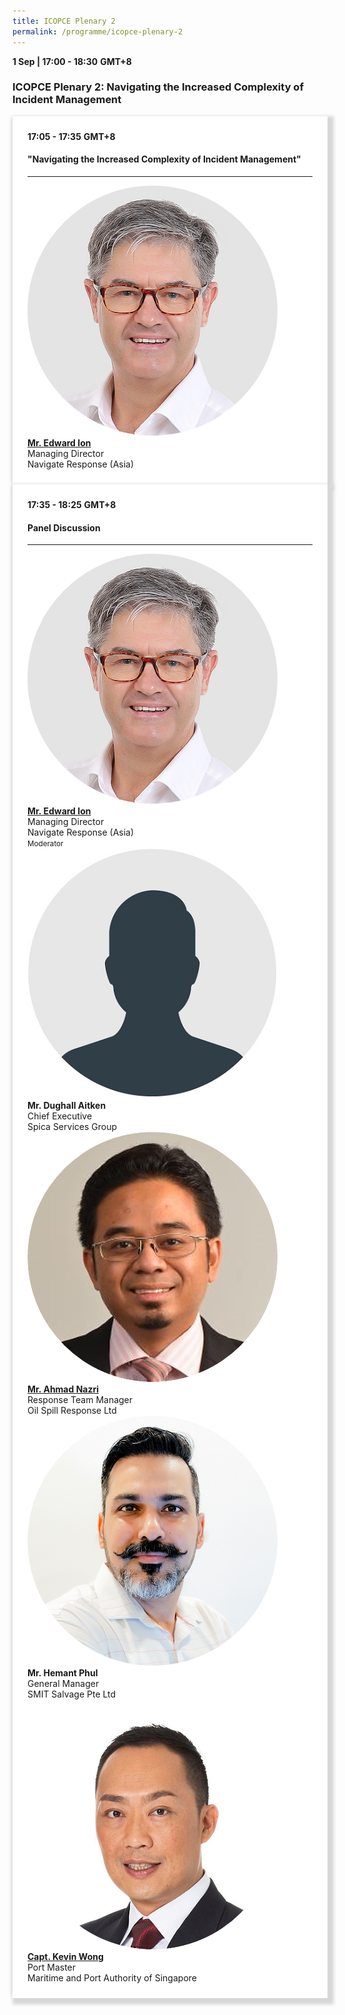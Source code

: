 ```yaml
---
title: ICOPCE Plenary 2
permalink: /programme/icopce-plenary-2
---
```

<div>
  <b>1 Sep | 17:00 - 18:30</b>&nbsp;<b>GMT+8</b>
  <h3>ICOPCE Plenary 2: Navigating the Increased Complexity of Incident Management</h3>
</div>
<section>
  <div class="bp-container is-fluid">
    <div class="row">
      <div class="col is-full"> 
        <div class="row">
          <div class="col is-12">
            <div class="border bg-light h-100 position-relative">
              <div class="p-4">
                <div class="programme-time"><b>17:05 - 17:35</b>&nbsp;<b>GMT+8</b></div>
                <h4 class="programme-title">"Navigating the Increased Complexity of Incident Management"</h4> 
                <div class="programme-description readmore">
                </div>
                <hr class="my-3 border-primary">
                <div class="speakers px-2">
                  <div class="row">
                    <div class="col is-6 prog-speaker">
                      <div class="row">
                        <div class="col is-4">
                          <img src="images/speakers/Edward-Ion.png" alt="Mr. Edward Ion" class="speaker-image mb-4">
                        </div>
                        <div class="col is-8">
                          <div class="speaker-name text-ellipsis">
                            <a href="/Mr-Edward-Ion" class="speaker-name text-ellipsis" rel="noopener"><b>Mr. Edward Ion</b></a>
                          </div>
                          <div class="text-ellipsis speaker-position">
                            Managing Director                
                          </div>
                          <div class="text-ellipsis speaker-company">
                            Navigate Response (Asia)               
                          </div>
                        </div>
                      </div>
                    </div>
                  </div>
                </div>
              </div>
            </div>
          </div>
        </div>
      </div>
    </div>
  </div>
</section>
<section>
  <div class="bp-container is-fluid">
    <div class="row">
      <div class="col is-full"> 
        <div class="row">
          <div class="col is-12">
            <div class="border bg-light h-100 position-relative">
              <div class="p-4">
                <div class="programme-time"><b>17:35 - 18:25</b>&nbsp;<b>GMT+8</b></div>
                <h4 class="programme-title">Panel Discussion</h4>
                <div class="programme-description readmore">
                </div>
                <hr class="my-3 border-primary">
                <div class="speakers px-2">
                  <div class="row">
                    <div class="col is-6 prog-speaker">
                      <div class="row">
                        <div class="col is-4">
                          <img src="images/speakers/Edward-Ion.png" alt="Mr. Edward Ion" class="speaker-image mb-4">
                        </div>
                        <div class="col is-8">
                          <div class="speaker-name text-ellipsis">
                            <a href="/Mr-Edward-Ion" class="speaker-name text-ellipsis" rel="noopener"><b>Mr. Edward Ion</b></a>
                          </div>
                          <div class="text-ellipsis speaker-position">
                            Managing Director                
                          </div>
                          <div class="text-ellipsis speaker-company">
                            Navigate Response (Asia) </div>
                          <div class="speaker-role text-ellipsis text-muted">
                            <small>Moderator</small>
                          </div>
                        </div>
                      </div>
                    </div>
                    <div class="col is-6 prog-speaker">
                    </div>
                  </div>
                  <div class="row">
                    <div class="col is-6 prog-speaker">
                      <div class="row">
                        <div class="col is-4">
                          <img src="images/speakers/Speaker_Silhouette2.jpg" alt="Mr. Dughall Aitken" class="speaker-image mb-4">
                        </div>
                        <div class="col is-8">
                          <div class="speaker-name text-ellipsis">
                            <a href="/Mr-Dughall-Aitken" class="speaker-name text-ellipsis" rel="noopener"></a><b>Mr. Dughall Aitken</b>
                          </div>
                          <div class="text-ellipsis speaker-position">Chief Executive</div>
                          <div class="text-ellipsis speaker-company"> Spica Services Group</div>
                        </div>
                      </div>
                    </div>
                    <div class="col is-6 prog-speaker">
                      <div class="row">
                        <div class="col is-4">
                          <img src="images/speakers/Ahmad-Nazri.png" alt="Mr. Ahmad Nazri" class="speaker-image mb-4">
                        </div>
                        <div class="col is-8">
                          <div class="speaker-name text-ellipsis">
                            <a href="/Mr-Ahmad-Nazri" class="speaker-name text-ellipsis" rel="noopener"><b>Mr. Ahmad Nazri</b></a>
                          </div>
                          <div class="text-ellipsis speaker-position">Response Team Manager</div>
                          <div class="text-ellipsis speaker-company">Oil Spill Response Ltd</div>
                        </div>
                      </div>
                    </div>
                  </div>
                  <div class="row">
                    <div class="col is-6 prog-speaker">
                      <div class="row">
                        <div class="col is-4">
                          <img src="images/speakers/Hemant-Phul.png" alt="Mr. Hemant Phul" class="speaker-image mb-4">
                        </div>
                        <div class="col is-8">
                          <div class="speaker-name text-ellipsis">
                            <a href="/Mr-Hemant-Phul" class="speaker-name text-ellipsis" rel="noopener"></a><b>Mr. Hemant Phul</b>
                          </div>
                          <div class="text-ellipsis speaker-position">General Manager</div>
                          <div class="text-ellipsis speaker-company">SMIT Salvage Pte Ltd</div>
                        </div>
                      </div>
                    </div>
                    <div class="col is-6 prog-speaker">
                      <div class="row">
                        <div class="col is-4">
                          <img src="images/speakers/Kevin-Wong.png" alt="Capt. Kevin Wong" class="speaker-image mb-4">
                        </div>
                        <div class="col is-8">
                          <div class="speaker-name text-ellipsis">
                            <a href="/Capt-Kevin-Wong" class="speaker-name text-ellipsis" rel="noopener"><b>Capt. Kevin Wong</b></a>
                          </div>
                          <div class="text-ellipsis speaker-position">Port Master</div>
                          <div class="text-ellipsis speaker-company">Maritime and Port Authority of Singapore</div>
                        </div>
                      </div>
                   </div>
                 </div>
               </div>
             </div>
           </div>
         </div>
       </div>
     </div>
   </div>
 </div>
</section>

<style type="text/css"> 
    .is-left{
      text-align: left;
    }
    .content h4{
      font-weight: 500; 
      color: #337B9A !important;
      margin-top: 1rem;
    }
    .bg-light {
      background-color: #fff !important;
      box-shadow: 5px 5px 5px 5px rgb(215 215 215), -5px 0 6px -4px rgb(215 215 215);
    }
    .p-4 {
      padding: 1.5rem!important;
    }
  .content a {text-decoration:none;}
  .content h3 { margin-top: 1rem;}
</style>